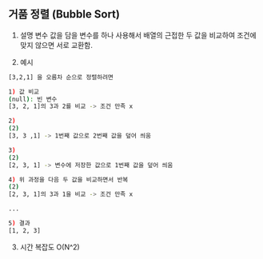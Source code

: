## 거품 정렬 (Bubble Sort)

1. 설명
변수 값을 담을 변수를 하나 사용해서
배열의 근접한 두 값을 비교하여 조건에 맞지 않으면 서로 교환함.

2. 예시

```sh
[3,2,1] 을 오름차 순으로 정렬하려면

1) 값 비교
(null): 빈 변수
[3, 2, 1]의 3과 2를 비교 -> 조건 만족 x

2)
(2)
[3, 3 ,1] -> 1번째 값으로 2번째 값을 덮어 씌움

3)
(2)
[2, 3, 1] -> 변수에 저장한 값으로 1번째 값을 덮어 씌움

4) 위 과정을 다음 두 값을 비교하면서 반복
(2)
[2, 3, 1]의 3과 1을 비교 -> 조건 만족 x

...

5) 결과
[1, 2, 3]
```

3. 시간 복잡도
O(N^2)